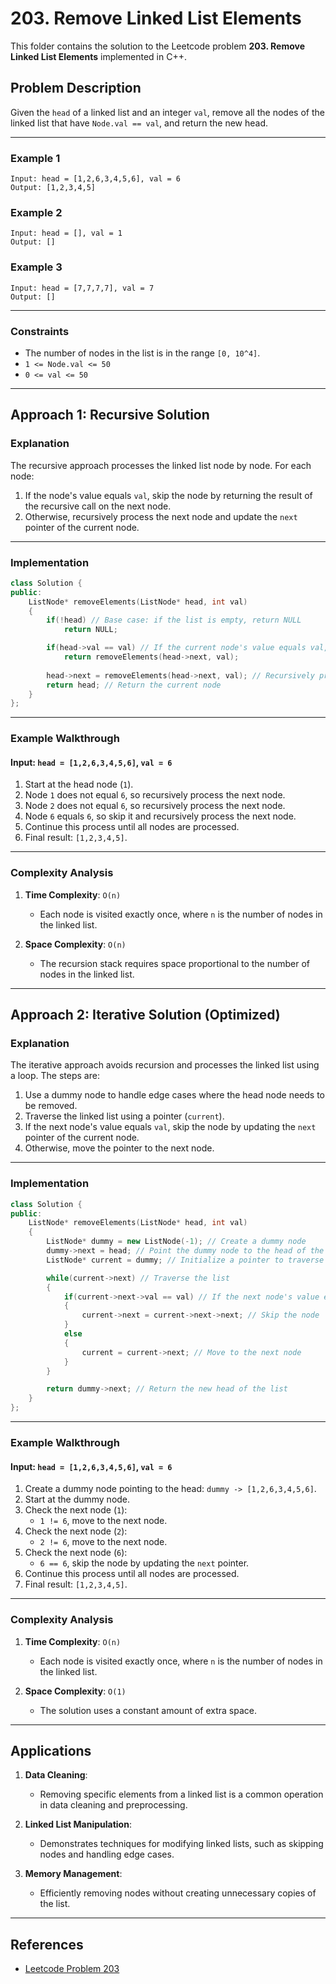 # 203. Remove Linked List Elements

This folder contains the solution to the Leetcode problem **203. Remove Linked List Elements** implemented in C++.

## Problem Description

Given the `head` of a linked list and an integer `val`, remove all the nodes of the linked list that have `Node.val == val`, and return the new head.

---

### Example 1

```
Input: head = [1,2,6,3,4,5,6], val = 6
Output: [1,2,3,4,5]
```

### Example 2

```
Input: head = [], val = 1
Output: []
```

### Example 3

```
Input: head = [7,7,7,7], val = 7
Output: []
```

---

### Constraints

- The number of nodes in the list is in the range `[0, 10^4]`.
- `1 <= Node.val <= 50`
- `0 <= val <= 50`

---

## Approach 1: Recursive Solution

### Explanation

The recursive approach processes the linked list node by node. For each node:
1. If the node's value equals `val`, skip the node by returning the result of the recursive call on the next node.
2. Otherwise, recursively process the next node and update the `next` pointer of the current node.

---

### Implementation

```cpp
class Solution {
public:
    ListNode* removeElements(ListNode* head, int val) 
    {
        if(!head) // Base case: if the list is empty, return NULL
            return NULL;

        if(head->val == val) // If the current node's value equals val, skip it
            return removeElements(head->next, val);
        
        head->next = removeElements(head->next, val); // Recursively process the next node
        return head; // Return the current node
    }
};
```

---

### Example Walkthrough

#### Input: `head = [1,2,6,3,4,5,6]`, `val = 6`

1. Start at the head node (`1`).
2. Node `1` does not equal `6`, so recursively process the next node.
3. Node `2` does not equal `6`, so recursively process the next node.
4. Node `6` equals `6`, so skip it and recursively process the next node.
5. Continue this process until all nodes are processed.
6. Final result: `[1,2,3,4,5]`.

---

### Complexity Analysis

1. **Time Complexity**: `O(n)`
   - Each node is visited exactly once, where `n` is the number of nodes in the linked list.

2. **Space Complexity**: `O(n)`
   - The recursion stack requires space proportional to the number of nodes in the linked list.

---

## Approach 2: Iterative Solution (Optimized)

### Explanation

The iterative approach avoids recursion and processes the linked list using a loop. The steps are:
1. Use a dummy node to handle edge cases where the head node needs to be removed.
2. Traverse the linked list using a pointer (`current`).
3. If the next node's value equals `val`, skip the node by updating the `next` pointer of the current node.
4. Otherwise, move the pointer to the next node.

---

### Implementation

```cpp
class Solution {
public:
    ListNode* removeElements(ListNode* head, int val) 
    {
        ListNode* dummy = new ListNode(-1); // Create a dummy node
        dummy->next = head; // Point the dummy node to the head of the list
        ListNode* current = dummy; // Initialize a pointer to traverse the list

        while(current->next) // Traverse the list
        {
            if(current->next->val == val) // If the next node's value equals val
            {
                current->next = current->next->next; // Skip the node
            }
            else
            {
                current = current->next; // Move to the next node
            }
        }

        return dummy->next; // Return the new head of the list
    }
};
```

---

### Example Walkthrough

#### Input: `head = [1,2,6,3,4,5,6]`, `val = 6`

1. Create a dummy node pointing to the head: `dummy -> [1,2,6,3,4,5,6]`.
2. Start at the dummy node.
3. Check the next node (`1`):
   - `1 != 6`, move to the next node.
4. Check the next node (`2`):
   - `2 != 6`, move to the next node.
5. Check the next node (`6`):
   - `6 == 6`, skip the node by updating the `next` pointer.
6. Continue this process until all nodes are processed.
7. Final result: `[1,2,3,4,5]`.

---

### Complexity Analysis

1. **Time Complexity**: `O(n)`
   - Each node is visited exactly once, where `n` is the number of nodes in the linked list.

2. **Space Complexity**: `O(1)`
   - The solution uses a constant amount of extra space.

---

## Applications

1. **Data Cleaning**:
   - Removing specific elements from a linked list is a common operation in data cleaning and preprocessing.

2. **Linked List Manipulation**:
   - Demonstrates techniques for modifying linked lists, such as skipping nodes and handling edge cases.

3. **Memory Management**:
   - Efficiently removing nodes without creating unnecessary copies of the list.

---

## References

- [Leetcode Problem 203](https://leetcode.com/problems/remove-linked-list-elements/)
